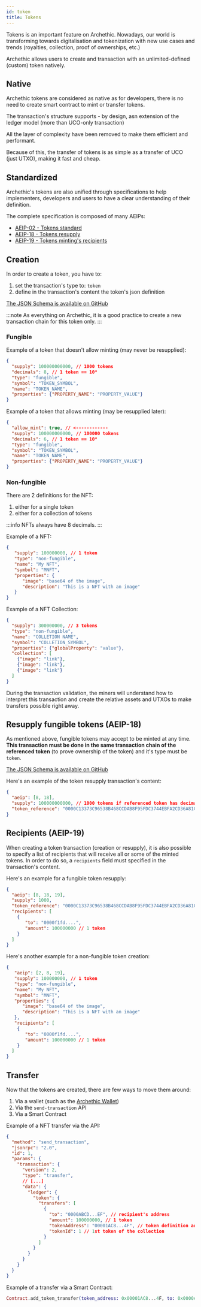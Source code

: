 ```yaml
---
id: token
title: Tokens
---
```


Tokens is an important feature on Archethic.
Nowadays, our world is transforming towards digitalisation and tokenization with new use cases and trends (royalties, collection, proof of ownerships, etc.)

Archethic allows users to create and transaction with an unlimited-defined (custom) token natively.

## Native

Archethic tokens are considered as native as for developers, there is no need to create smart contract to mint or transfer tokens.

The transaction's structure supports - by design, asn extension of the ledger model (more than UCO-only transaction)

All the layer of complexity have been removed to make them efficient and performant.

Because of this, the transfer of tokens is as simple as a transfer of UCO (just UTXO), making it fast and cheap.

## Standardized

Archethic's tokens are also unified through specifications to help implementers, developers and users to have a clear understanding of their definition.

The complete specification is composed of many AEIPs:

- [AEIP-02 - Tokens standard](https://github.com/archethic-foundation/aeip/blob/main/AEIP-02.md)
- [AEIP-18 - Tokens resupply](https://github.com/archethic-foundation/aeip/blob/main/AEIP-18.md)
- [AEIP-19 - Tokens minting's recipients](https://github.com/archethic-foundation/aeip/blob/main/AEIP-19.md)

## Creation

In order to create a token, you have to:

1. set the transaction's type to: `token`
2. define in the transaction's content the token's json definition

[The JSON Schema is available on GitHub](https://github.com/archethic-foundation/archethic-node/blob/develop/priv/json-schemas/token-core.json)

:::note
As everything on Archethic, it is a good practice to create a new transaction chain for this token only.
:::

### Fungible

Example of a token that doesn't allow minting (may never be resupplied):

```json
{
  "supply": 100000000000, // 1000 tokens
  "decimals": 8, // 1 token == 10⁸
  "type": "fungible",
  "symbol": "TOKEN_SYMBOL",
  "name": "TOKEN_NAME",
  "properties": {"PROPERTY_NAME": "PROPERTY_VALUE"}
}
```

Example of a token that allows minting (may be resupplied later):

```json
{
  "allow_mint": true, // <------------
  "supply": 100000000000, // 100000 tokens
  "decimals": 6, // 1 token == 10⁶
  "type": "fungible",
  "symbol": "TOKEN_SYMBOL",
  "name": "TOKEN_NAME",
  "properties": {"PROPERTY_NAME": "PROPERTY_VALUE"}
}
```

### Non-fungible

There are 2 definitions for the NFT:

1. either for a single token
1. either for a collection of tokens

:::info
NFTs always have 8 decimals.
:::

Example of a NFT:

```json
{
   "supply": 100000000, // 1 token
   "type": "non-fungible",
   "name": "My NFT",
   "symbol": "MNFT",
   "properties": {
      "image": "base64 of the image",
      "description": "This is a NFT with an image"
   }
}
```

Example of a NFT Collection:

```json
{
  "supply": 300000000, // 3 tokens
  "type": "non-fungible",
  "name": "COLLETION NAME",
  "symbol": "COLLETION_SYMBOL",
  "properties": {"globalProperty": "value"},
  "collection": [
    {"image": "link"},
    {"image": "link"},
    {"image": "link"}
  ]
}
```

During the transaction validation, the miners will understand how to interpret this transaction and create the relative assets and UTXOs to make transfers possible right away.

## Resupply fungible tokens (AEIP-18)

As mentioned above, fungible tokens may accept to be minted at any time. **This transaction must be done in the same transaction chain of the referenced token** (to prove ownership of the token) and it's type must be `token`.

[The JSON Schema is available on GitHub](https://github.com/archethic-foundation/archethic-node/blob/develop/priv/json-schemas/token-resupply.json)

Here's an example of the token resupply transaction's content:

```json
{
  "aeip": [8, 18],
  "supply": 100000000000, // 1000 tokens if referenced token has decimals=8
  "token_reference": "0000C13373C96538B468CCDAB8F95FDC3744EBFA2CD36A81C3791B2A205705D9C3A2"
}
```

## Recipients (AEIP-19)

When creating a token transaction (creation or resupply), it is also possible to specify a list of recipients that will receive all or some of the minted tokens.
In order to do so, a `recipients` field must specified in the transaction's content.

Here's an example for a fungible token resupply:

```json
{
  "aeip": [8, 18, 19],
  "supply": 1000,
  "token_reference": "0000C13373C96538B468CCDAB8F95FDC3744EBFA2CD36A81C3791B2A205705D9C3A2",
  "recipients": [
    {
       "to": "0000f1fd....",
       "amount": 100000000 // 1 token
    }
  ]
}
```

Here's another example for a non-fungible token creation:

```json
{
   "aeip": [2, 8, 19],
   "supply": 100000000, // 1 token
   "type": "non-fungible",
   "name": "My NFT",
   "symbol": "MNFT",
   "properties": {
      "image": "base64 of the image",
      "description": "This is a NFT with an image"
   },
   "recipients": [
    {
       "to": "0000f1fd....",
       "amount": 100000000 // 1 token
    }
  ]
}
```

## Transfer

Now that the tokens are created, there are few ways to move them around:

1. Via a wallet (such as the [Archethic Wallet](https://www.archethic.net/wallet.html))
2. Via the `send-transaction` API
3. Via a Smart Contract

Example of a NFT transfer via the API:

```json
{
  "method": "send_transaction",
  "jsonrpc": "2.0",
  "id": 1,
  "params": {
    "transaction": {
      "version": 2,
      "type": "transfer",
      // [...]
      "data": {
        "ledger": {
          "token": {
            "transfers": [
              {
                "to": "0000ABCD...EF", // recipient's address
                "amount": 100000000, // 1 token
                "tokenAddress": "00001AC8...4F", // token definition address
                "tokenId": 1 // 1st token of the collection
              }
            ]
          }
        }
      }
    }
  }
}
```

Example of a transfer via a Smart Contract:

```elixir
Contract.add_token_transfer(token_address: 0x00001AC8...4F, to: 0x0000ABCD...EF, amount: 100000000)
```
